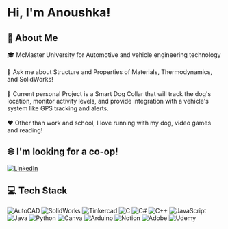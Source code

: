 # Hi, I'm Anoushka! 

## 💫 About Me
🎓 McMaster University for Automotive and vehicle engineering technology <br><br>
💬 Ask me about Structure and Properties of Materials, Thermodynamics, and SolidWorks!<br><br>
🔨 Current personal Project is a Smart Dog Collar that will track the dog's location, monitor activity levels, and provide integration with a vehicle's system like GPS tracking and alerts.<br><br>
❤️ Other than work and school, I love running with my dog, video games and reading!


## 🌐 I'm looking for a co-op!
[![LinkedIn](https://img.shields.io/badge/LinkedIn-%230077B5.svg?logo=linkedin&logoColor=white)](https://linkedin.com/in/anoushkallam) 

## 💻 Tech Stack
![AutoCAD](https://img.shields.io/badge/AutoCAD-E51050.svg?style=for-the-badge&logo=AutoCAD&logoColor=white)
![SolidWorks](https://img.shields.io/badge/solidworks-005386?style=for-the-badge&logo=dassaultsystemes&logoColor=white) 
![Tinkercad](https://img.shields.io/badge/Tinkercad-1477D1.svg?style=for-the-badge&logo=Tinkercad&logoColor=white) 
![C](https://img.shields.io/badge/c-%2300599C.svg?style=for-the-badge&logo=c&logoColor=white)
![C#](https://img.shields.io/badge/c%23-%23239120.svg?style=for-the-badge&logo=csharp&logoColor=white) 
![C++](https://img.shields.io/badge/c++-%2300599C.svg?style=for-the-badge&logo=c%2B%2B&logoColor=white) 
![JavaScript](https://img.shields.io/badge/javascript-%23323330.svg?style=for-the-badge&logo=javascript&logoColor=%23F7DF1E)
![Java](https://img.shields.io/badge/java-%23ED8B00.svg?style=for-the-badge&logo=openjdk&logoColor=white) 
![Python](https://img.shields.io/badge/python-3670A0?style=for-the-badge&logo=python&logoColor=ffdd54)
![Canva](https://img.shields.io/badge/Canva-%2300C4CC.svg?style=for-the-badge&logo=Canva&logoColor=white)
![Arduino](https://img.shields.io/badge/-Arduino-00979D?style=for-the-badge&logo=Arduino&logoColor=white) 
![Notion](https://img.shields.io/badge/Notion-%23000000.svg?style=for-the-badge&logo=notion&logoColor=white) 
![Adobe](https://img.shields.io/badge/adobe-%23FF0000.svg?style=for-the-badge&logo=adobe&logoColor=white) 
![Udemy](https://img.shields.io/badge/Udemy-A435F0?style=for-the-badge&logo=Udemy&logoColor=white)


<!-- Proudly created with GPRM ( https://gprm.itsvg.in ) -->
